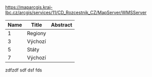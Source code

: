 https://maparcgis.kraj-lbc.cz/arcgis/services/11/CD_Rozcestnik_CZ/MapServer/WMSServer

|Name|Title|Abstract|
|--|--|--|
|1|Regiony||
|3|Výchozí||
|5|Státy||
|7|Výchozí||
zdfzdf
sdf
dsf
fds